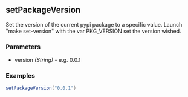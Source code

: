 ## setPackageVersion

Set the version of the current pypi package to a specific value.
Launch "make set-version" with the var PKG_VERSION set the version wished.

### Parameters

* version _(String)_ - e.g. 0.0.1

### Examples

```groovy
setPackageVersion("0.0.1")
```
